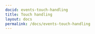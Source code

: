 ```yaml
---
docid: events-touch-handling 
title: Touch handling
layout: docs
permalink: /docs/events-touch-handling
---
```

